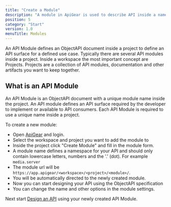 ```yaml
---
title: "Create a Module"
description: "A module in ApiGear is used to describe API inside a namespace"
position: 5
category: "Start"
version: 1.0
menuTitle: Modules
---
```


An API Module defines an ObjectAPI document inside a project to define an API surface for a defined use case. Typically there are several API modules inside a project. Inside a workspace the most important concept are Projects. Projects are a collection of API modules, documentation and other artifacts you want to keep together.

## What is an API Module

An API Module is an ObjectAPI document with a unique module name inside the project. An API module defines an API surface required by the developer to implement or available to API consumers. Each API Module is required to use a unique name inside a project. 

To create a new module:

- Open [ApiGear](https://app.apigear.io) and login.
- Select the workspace and project you want to add the module to
- Inside the project click "Create Module" and fill in the module form.
- A module name defines a namespace for your API and should only contain lowercase letters, numbers and the '.' (dot). For example `media.server`
- The module url will be `https://app.apigear/<workspace>/<project>/<module>/`.
- You will be automatically directed to the newly created module.
- Now you can start designing your API using the ObjectAPI specification
- You can change the name and other options in the module settings.

Next start [Design an API](design) using your newly created API Module.
